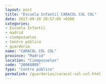```yaml
---
layout: post
title: "Escuela Infantil CARACOL COL COL"
date: 2017-09-20 20:57:05 +0200
categories:
- Escuela Infantil
- madrid
- ciempozuelos
- Centro público
- guarderia
name: "CARACOL COL COL"
province: "Madrid"
location: "Ciempozuelos"
code: "28068086"
type: "Centro público"
permalink: /guarderias/caracol-col-col.html
---
```

